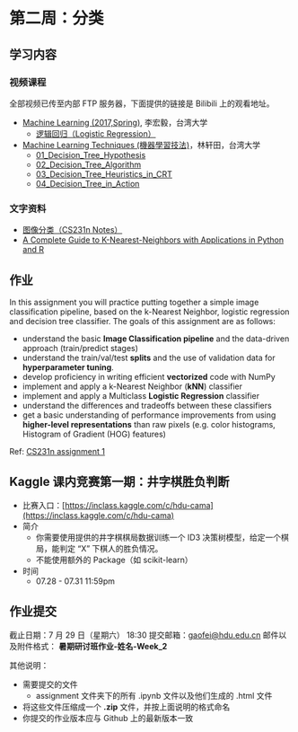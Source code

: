 # 第二周：分类
## 学习内容
### 视频课程
全部视频已传至内部 FTP 服务器，下面提供的链接是 Bilibili 上的观看地址。

- [Machine Learning (2017,Spring)](http://speech.ee.ntu.edu.tw/~tlkagk/courses_ML17.html), 李宏毅，台湾大学
    - [逻辑回归（Logistic Regression）](https://www.bilibili.com/video/av10590361/#page=5)
- [Machine Learning Techniques (機器學習技法)](https://www.youtube.com/playlist?list=PLXVfgk9fNX2IQOYPmqjqWsNUFl2kpk1U2)，林轩田，台湾大学
    - [01_Decision_Tree_Hypothesis](https://www.bilibili.com/video/av12469267/#page=34)
    - [02_Decision_Tree_Algorithm](https://www.bilibili.com/video/av12469267/#page=35)
    - [03_Decision_Tree_Heuristics_in_CRT](https://www.bilibili.com/video/av12469267/#page=36)
    - [04_Decision_Tree_in_Action](https://www.bilibili.com/video/av12469267/#page=37)


### 文字资料
- [图像分类（CS231n Notes）](http://cs231n.github.io/classification/)
- [A Complete Guide to K-Nearest-Neighbors with Applications in Python and R](https://kevinzakka.github.io/2016/07/13/k-nearest-neighbor/)

## 作业
In this assignment you will practice putting together a simple image classification pipeline, based on the k-Nearest Neighbor, logistic regression and decision tree classifier. The goals of this assignment are as follows:

- understand the basic **Image Classification pipeline** and the data-driven approach (train/predict stages)
- understand the train/val/test **splits** and the use of validation data for **hyperparameter tuning**.
- develop proficiency in writing efficient **vectorized** code with NumPy
- implement and apply a k-Nearest Neighbor (**kNN**) classifier
- implement and apply a Multiclass **Logistic Regression** classifier
- understand the differences and tradeoffs between these classifiers
- get a basic understanding of performance improvements from using **higher-level representations** than raw pixels (e.g. color histograms, Histogram of Gradient (HOG) features)

Ref: [CS231n assignment 1](http://cs231n.github.io/assignments2017/assignment1/)

## Kaggle 课内竞赛第一期：井字棋胜负判断

- 比赛入口：[https://inclass.kaggle.com/c/hdu-cama](https://inclass.kaggle.com/c/hdu-cama)
- 简介
    - 你需要使用提供的井字棋棋局数据训练一个 ID3 决策树模型，给定一个棋局，能判定 “X” 下棋人的胜负情况。
    - 不能使用额外的 Package（如 scikit-learn）
- 时间
    - 07.28 - 07.31 11:59pm

## 作业提交

截止日期：7 月 29 日（星期六） 18:30
提交邮箱：gaofei@hdu.edu.cn
邮件以及附件格式： **暑期研讨班作业-姓名-Week_2**

其他说明：

- 需要提交的文件
    - assignment 文件夹下的所有 .ipynb 文件以及他们生成的 .html 文件
- 将这些文件压缩成一个 __.zip__ 文件，并按上面说明的格式命名
- 你提交的作业版本应与 Github 上的最新版本一致


